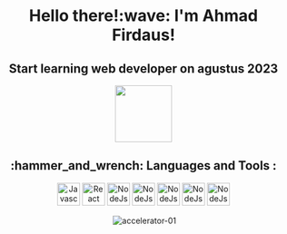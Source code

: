 <h1 align="center">Hello there!:wave: I'm Ahmad Firdaus!</h1>

<h2 align="center">Start learning web developer on agustus 2023</h2>

<div id="header" align="center">
  <img src="https://media.giphy.com/media/M9gbBd9nbDrOTu1Mqx/giphy.gif" width="100"/>
</div>

<h2 align="center">:hammer_and_wrench: Languages and Tools :</h2>

<div align="center">
    <img src="https://simpleicons.vercel.app/javascript/F7DF1E" alt="Javascript img" width="40px" />
    <img src="https://simpleicons.vercel.app/react/61DAFB" alt="React img" width="40px" />
    <img src="https://simpleicons.vercel.app/redux/764ABC" alt="NodeJs img" width="40px" />
    <img src="https://simpleicons.vercel.app/tailwindcss/06B6D4" alt="NodeJs img" width="40px" />
    <img src="https://simpleicons.vercel.app/nodedotjs/339933" alt="NodeJs img" width="40px" />
    <img src="https://simpleicons.vercel.app/jquery/0769AD" alt="NodeJs img" width="40px" />
    <img src="https://simpleicons.vercel.app/mongodb/47A248" alt="NodeJs img" width="40px" />
</div>

<div align="center">
  <p>&nbsp;<img align="center" src="https://github-readme-stats.vercel.app/api?username=accelerator-01&show_icons=true&locale=en" alt="accelerator-01" /></p>
  
</div>

